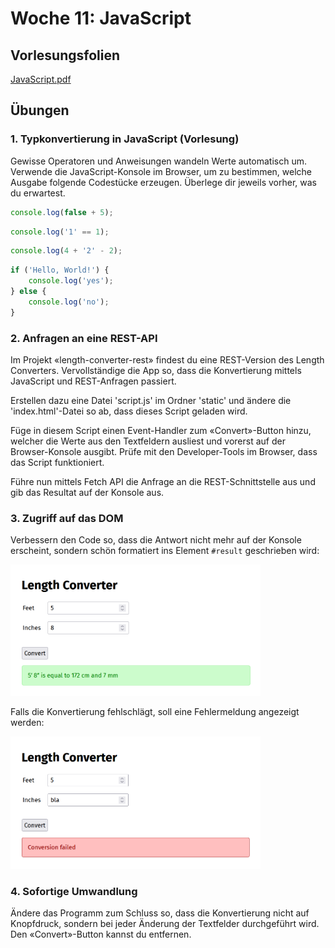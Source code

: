 # Woche 11: JavaScript

## Vorlesungsfolien

[JavaScript.pdf](JavaScript.pdf)


## Übungen


### 1. Typkonvertierung in JavaScript (Vorlesung)

Gewisse Operatoren und Anweisungen wandeln Werte automatisch um. Verwende die JavaScript-Konsole im Browser, um zu bestimmen, welche Ausgabe folgende Codestücke erzeugen. Überlege dir jeweils vorher, was du erwartest.


```javascript
console.log(false + 5);
```

```javascript
console.log('1' == 1);
```

```javascript
console.log(4 + '2' - 2);
```

```javascript
if ('Hello, World!') {
    console.log('yes');
} else {
    console.log('no');
}
```


### 2. Anfragen an eine REST-API

Im Projekt «length-converter-rest» findest du eine REST-Version des Length Converters. Vervollständige die App so, dass die Konvertierung mittels JavaScript und REST-Anfragen passiert.

Erstellen dazu eine Datei 'script.js' im Ordner 'static' und ändere die 'index.html'-Datei so ab, dass dieses Script geladen wird.

Füge in diesem Script einen Event-Handler zum «Convert»-Button hinzu, welcher die Werte aus den Textfeldern ausliest und vorerst auf der Browser-Konsole ausgibt. Prüfe mit den Developer-Tools im Browser, dass das Script funktioniert.

Führe nun mittels Fetch API die Anfrage an die REST-Schnittstelle aus und gib das Resultat auf der Konsole aus.


### 3. Zugriff auf das DOM

Verbessern den Code so, dass die Antwort nicht mehr auf der Konsole erscheint, sondern schön formatiert ins Element `#result` geschrieben wird:

<img src="res/convert-success.png" width="400"/>

Falls die Konvertierung fehlschlägt, soll eine Fehlermeldung angezeigt werden:

<img src="res/convert-fail.png" width="400"/>


### 4. Sofortige Umwandlung

Ändere das Programm zum Schluss so, dass die Konvertierung nicht auf Knopfdruck, sondern bei jeder Änderung der Textfelder durchgeführt wird. Den «Convert»-Button kannst du entfernen.